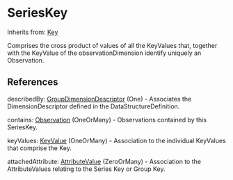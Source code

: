 
# SeriesKey

Inherits from: [Key](Key.md)



Comprises the cross product of values of all the KeyValues that, together with the KeyValue of the observationDimension identify uniquely an Observation.



## References

describedBy: [GroupDimensionDescriptor](GroupDimensionDescriptor.md) (One) - Associates the DimensionDescriptor defined in the DataStructureDefinition.

contains: [Observation](Observation.md) (OneOrMany) - Observations contained by this SeriesKey.

keyValues: [KeyValue](KeyValue.md) (OneOrMany) - Association to the individual KeyValues that comprise the Key.

attachedAttribute: [AttributeValue](AttributeValue.md) (ZeroOrMany) - Association to the AttributeValues relating to the Series Key or Group Key.




